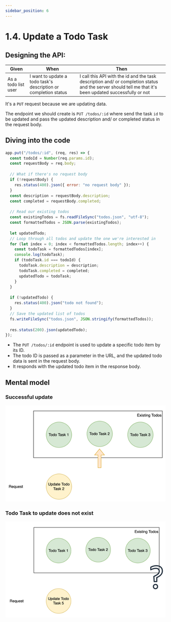 ```yaml
---
sidebar_position: 6
---
```


# 1.4. Update a Todo Task

## Designing the API:

| Given               | When                                                            | Then                                                                                                                                                    |
| ------------------- | --------------------------------------------------------------- | ------------------------------------------------------------------------------------------------------------------------------------------------------- |
| As a todo list user | I want to update a todo task's description or completion status | I call this API with the id and the task description and/ or completion status and the server should tell me that it's been updated successfully or not |

It's a `PUT` request because we are updating data.

The endpoint we should create is `PUT /todos/:id` where send the task `id` to be updated and pass the updated description and/ or completed status in the request body.

## Diving into the code

```javascript
app.put("/todos/:id", (req, res) => {
  const todoId = Number(req.params.id);
  const requestBody = req.body;

  // What if there's no request body
  if (!requestBody) {
    res.status(400).json({ error: "no request body" });
  }
  const description = requestBody.description;
  const completed = requestBody.completed;

  // Read our existing todos
  const existingTodos = fs.readFileSync("todos.json", "utf-8");
  const formattedTodos = JSON.parse(existingTodos);

  let updatedTodo;
  // Loop through all todos and update the one we're interested in
  for (let index = 0; index < formattedTodos.length; index++) {
    const todoTask = formattedTodos[index];
    console.log(todoTask);
    if (todoTask.id === todoId) {
      todoTask.description = description;
      todoTask.completed = completed;
      updatedTodo = todoTask;
    }
  }

  if (!updatedTodo) {
    res.status(400).json("todo not found");
  }
  // Save the updated list of todos
  fs.writeFileSync("todos.json", JSON.stringify(formattedTodos));

  res.status(200).json(updatedTodo);
});
```

- The `PUT /todos/:id` endpoint is used to update a specific todo item by its ID.
- The todo ID is passed as a parameter in the URL, and the updated todo data is sent in the request body.
- It responds with the updated todo item in the response body.

## Mental model
### Successful update
![update successful](images/update-successful.png)

### Todo Task to update does not exist
![update unsuccessful](images/update-unsuccessful.png)
